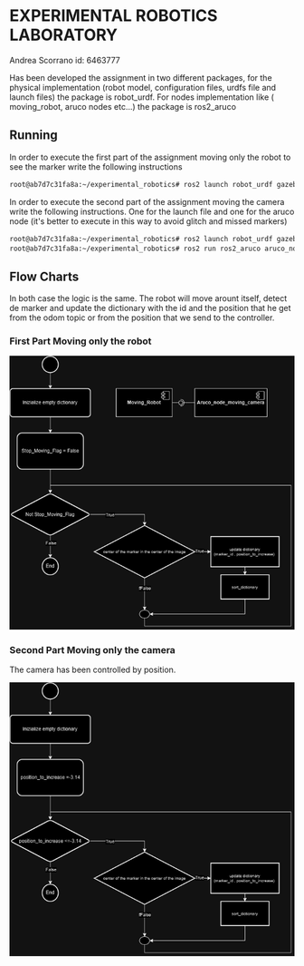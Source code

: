 EXPERIMENTAL ROBOTICS LABORATORY 
=================================
Andrea Scorrano
id: 6463777

Has been developed the assignment in two different packages, for the physical implementation (robot model, configuration files, urdfs file and launch files) the package is robot_urdf.
For nodes implementation like ( moving_robot, aruco nodes etc...) the package is ros2_aruco
 

Running
----------------------

In order to execute the first part of the assignment moving only the robot to see the marker write the following instructions

```bash
root@ab7d7c31fa8a:~/experimental_robotics# ros2 launch robot_urdf gazebo_moving_robot.launch.py
```

In order to execute the second part of the assignment moving the camera write the following instructions. One for the launch file and one for the aruco node (it's better to execute in this way to avoid glitch and missed markers)


```bash
root@ab7d7c31fa8a:~/experimental_robotics# ros2 launch robot_urdf gazebo.py
root@ab7d7c31fa8a:~/experimental_robotics# ros2 run ros2_aruco aruco_node_moving_camera 

```

## Flow Charts ##
In both case the logic is the same. The robot will move arount itself, detect de marker and update the dictionary with the id and the position that he get from the odom topic or from the position that we send to the controller. 

### First Part Moving only the robot ###
![alt text](https://github.com/AndreaScorr/Exprob/blob/main/Movin_Robot.drawio.png?raw=true)




### Second Part Moving only the camera ###

The camera has been controlled by position.

![alt text](https://github.com/AndreaScorr/Exprob/blob/main/Moving_Camera.drawio.png?raw=true)

